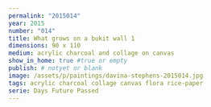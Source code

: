 ```yaml
---
permalink: "2015014"
year: 2015
number: "014"
title: What grows on a bukit wall 1
dimensions: 90 x 110
medium: acrylic charcoal and collage on canvas
show_in_home: true #true or empty
publish: # notyet or blank
image: /assets/p/paintings/davina-stephens-2015014.jpg
tags: acrylic charcoal collage canvas flora rice-paper
serie: Days Future Passed
---
```

